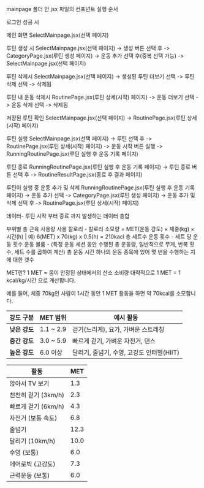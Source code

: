 mainpage 폴더 안 jsx 파일의 컨포넌트 실행 순서

로그인 성공 시

메인 화면
SelectMainpage.jsx(선택 페이지)

루틴 생성 시
SelectMainpage.jsx(선택 페이지) -> 생성 버튼 선택 후 -> CategoryPage.jsx(루틴 생성 페이지) -> 운동 추가 선택 후(중복 선택 가능) -> SelectMainpage.jsx(선택 페이지)

루틴 삭제시
SelectMainpage.jsx(선택 페이지) -> 생성된 루틴 더보기 선택 -> 루틴 삭제 선택 -> 삭제됨

루틴 내 운동 삭제시
RoutinePage.jsx(루틴 상세(시작) 페이지) -> 운동 더보기 선택 -> 운동 삭제 선택 -> 삭제됨

저장된 루틴 확인
SelectMainpage.jsx(선택 페이지) ->  RoutinePage.jsx(루틴 상세(시작) 페이지)

루틴 실행
SelectMainpage.jsx(선택 페이지) -> 루틴 선택 후 -> RoutinePage.jsx(루틴 상세(시작) 페이지) -> 운동 시작 버튼 실행 -> RunningRoutinePage.jsx(루틴 실행 후 운동 기록 페이지)

루틴 종료
RunningRoutinePage.jsx(루틴 실행 후 운동 기록 페이지) -> 루틴 종료 버튼 선택 후 -> RoutineResultPage.jsx(종료 후 결과 페이지)

루틴이 실행 중 운동 추가 및 삭제
RunningRoutinePage.jsx(루틴 실행 후 운동 기록 페이지) -> 운동 추가 선택 -> CategoryPage.jsx(루틴 생성 페이지) -> 운동 추가 및 삭제 선택 후 -> RoutinePage.jsx(루틴 상세(시작) 페이지)


데이터- 루틴 시작 부터 종료 까지 발생하는 데이터 총합

부위별 총 근육 사용량
사용 칼로리 - 칼로리 소모량 = MET(운동 강도) × 체중(kg) × 시간(h) | 예) 6(MET) x 70(kg) x 0.5(h) = 210kacl
총 세트수
운동 횟수 - 세트 당 운동 횟수
운동 볼륨 - (특정 운동 세션 동안 수행된 총 운동량, 일반적으로 무게, 반복 횟수, 세트 수를 곱하여 계산)
총 운동 시간
하나의 운동 종목에 있어 몇 번을 수행하는 지에 대한 갯수

MET란?
1 MET = 몸이 안정된 상태에서의 산소 소비량
대략적으로 1 MET = 1 kcal/kg/시간 으로 계산합니다.

예를 들어, 체중 70kg인 사람이 1시간 동안 1 MET 활동을 하면 약 70kcal를 소모합니다.

| 강도 구분     | MET 범위     | 예시 활동                       |
| --------- | ---------- | --------------------------- |
| **낮은 강도** | 1.1 \~ 2.9 | 걷기(느리게), 요가, 가벼운 스트레칭       |
| **중간 강도** | 3.0 \~ 5.9 | 빠르게 걷기, 가벼운 자전거, 댄스         |
| **높은 강도** | 6.0 이상     | 달리기, 줄넘기, 수영, 고강도 인터벌(HIIT) |

| 활동             | MET  |
| -------------- | ---- |
| 앉아서 TV 보기      | 1.3  |
| 천천히 걷기 (3km/h) | 2.3  |
| 빠르게 걷기 (6km/h) | 4.3  |
| 자전거 (보통 속도)    | 6.8  |
| 줄넘기            | 12.3 |
| 달리기 (10km/h)   | 10.0 |
| 수영 (보통)        | 6.0  |
| 에어로빅 (고강도)     | 7.3  |
| 근력운동 (보통)      | 6.0  |
